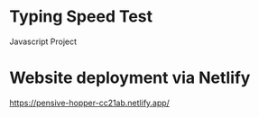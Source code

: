 # Typing Speed Test
 Javascript Project
 
# Website deployment via Netlify
 https://pensive-hopper-cc21ab.netlify.app/
